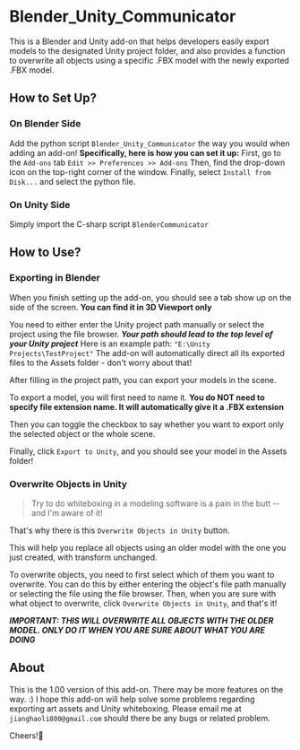 # Blender_Unity_Communicator
This is a Blender and Unity add-on that helps developers easily export models to the designated Unity project folder, and also provides a function to overwrite all objects using a specific .FBX model with the newly exported .FBX model.

## How to Set Up?
### On Blender Side
Add the python script `Blender_Unity_Communicator` the way you would when adding an add-on!
**Specifically, here is how you can set it up:**
First, go to the `Add-ons` tab
`Edit >> Preferences >> Add-ons`
Then, find the drop-down icon on the top-right corner of the window.
Finally, select `Install from Disk...` and select the python file.

### On Unity Side
Simply import the C-sharp script `BlenderCommunicator`

## How to Use?
### Exporting in Blender
When you finish setting up the add-on, you should see a tab show up on the side of the screen. **You can find it in __3D Viewport__ only**

You need to either enter the Unity project path manually or select the project using the file browser.
***Your path should lead to the top level of your Unity project***
Here is an example path:
`"E:\Unity Projects\TestProject"`
The add-on will automatically direct all its exported files to the Assets folder - don't worry about that!

After filling in the project path, you can export your models in the scene.

To export a model, you will first need to name it. **You do __NOT__ need to specify file extension name. It will automatically give it a .FBX extension**

Then you can toggle the checkbox to say whether you want to export only the selected object or the whole scene.

Finally, click `Export to Unity`, and you should see your model in the Assets folder!

### Overwrite Objects in Unity
> Try to do whiteboxing in a modeling software is a pain in the butt -- and I'm aware of it!

That's why there is this `Overwrite Objects in Unity` button.

This will help you replace all objects using an older model with the one you just created, with transform unchanged.

To overwrite objects, you need to first select which of them you want to overwrite.
You can do this by either entering the object's file path manually or selecting the file using the file browser.
Then, when you are sure with what object to overwrite, click `Overwrite Objects in Unity`, and that's it!

***IMPORTANT: THIS WILL OVERWRITE ALL OBJECTS WITH THE OLDER MODEL. ONLY DO IT WHEN YOU ARE SURE ABOUT WHAT YOU ARE DOING***

## About
This is the 1.00 version of this add-on. There may be more features on the way. :)
I hope this add-on will help solve some problems regarding exporting art assets and Unity whiteboxing.
Please email me at `jianghaoli800@gmail.com` should there be any bugs or related problem.

Cheers!🍺



